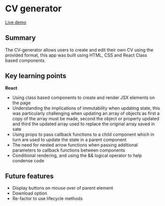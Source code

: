 # CV generator

[Live demo](https://barrymoonshine.github.io/cv-app/)

## Summary

The CV-generator allows users to create and edit their own CV using the provided format, this app was built using HTML, CSS and React Class based components.

## Key learning points

**React**

- Using class based components to create and render JSX elements on the page
- Understanding the implications of immutability when updating state, this was particularly challenging when updating an array of objects as first a copy of the array must be made, second the object or property updated and third the updated array used to replace the original array saved in sate
- Using props to pass callback functions to a child component which in turn are used to update the state in a parent component
- The need for nested arrow functions when passing additional parameters to callback functions between components
- Conditional rendering, and using the && logical operator to help condense code

## Future features

- Display buttons on mouse over of parent element
- Download option
- Re-factor to use lifecycle methods
